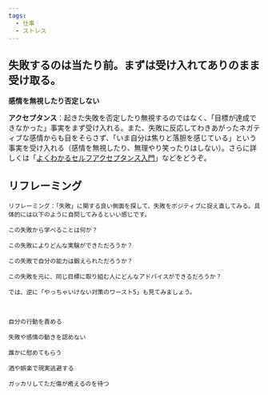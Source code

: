 ```yaml
---
tags:
  - 仕事
  - ストレス
---
```

## 失敗するのは当たり前。まずは受け入れてありのまま受け取る。
**感情を無視したり否定しない**

**アクセプタンス**：起きた失敗を否定したり無視するのではなく、「目標が達成できなかった」事実をまず受け入れる。また、失敗に反応してわきあがったネガティブな感情からも目をそらさず、「いま自分は焦りと落胆を感じている」という事実を受け入れる（感情を無視したり、無理やり笑ったりはしない）。さらに詳しくは「[よくわかるセルフアクセプタンス入門](https://ch.nicovideo.jp/paleo/blomaga/ar1747878)」などをどうぞ。

## リフレーミング
```
リフレーミング：「失敗」に関する良い側面を探して、失敗をポジティブに捉え直してみる。具体的には以下のように自問してみるといい感じです。

この失敗から学べることは何か？

この失敗によりどんな実験ができただろうか？

この失敗で自分の能力は鍛えられただろうか？

この失敗を元に、同じ目標に取り組む人にどんなアドバイスができるだろうか？
```

```
では、逆に「やっちゃいけない対策のワースト5」も見てみましょう。

 

自分の行動を責める

失敗や感情の動きを認めない

誰かに慰めてもらう

酒や娯楽で現実逃避する

ガッカリしてただ傷が癒えるのを待つ
```